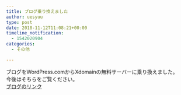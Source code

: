 ```yaml
---
title: ブログ乗り換えました
author: uesyuu
type: post
date: 2018-11-12T11:08:21+00:00
timeline_notification:
  - 1542020904
categories:
  - その他

---
```

ブログをWordPress.comからXdomainの無料サーバーに乗り換えました。  
今後はそちらをご覧ください。  
<a href="http://uesyuu.wp.xdomain.jp/" target="_blank" rel="noopener noreferrer">ブログのリンク</a>
